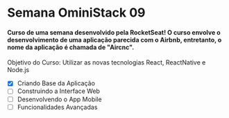 <h1>Semana OminiStack 09</h1>

<h4>Curso de uma semana desenvolvido pela RocketSeat! O curso envolve o desenvolvimento de uma aplicação parecida com o Airbnb, entretanto, o nome da aplicação é chamada de "Aircnc". </h4>

<p>Objetivo do Curso: Utilizar as novas tecnologias React, ReactNative e Node.js</p>

- [x] Criando Base da Aplicação
- [ ] Construindo a Interface Web
- [ ] Desenvolvendo o App Mobile
- [ ] Funcionalidades Avançadas
